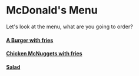 # McDonald's Menu
Let's look at the menu, what are you going to order?

#### [A Burger with fries](burger-w-fries.md)
#### [Chicken McNuggets with fries](chicken-mcnuggets.md)
#### [Salad](salad.md)